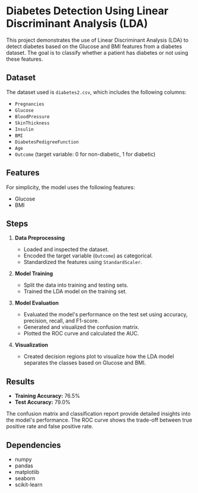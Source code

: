 # Diabetes Detection Using Linear Discriminant Analysis (LDA)

This project demonstrates the use of Linear Discriminant Analysis (LDA) to detect diabetes based on the Glucose and BMI features from a diabetes dataset. The goal is to classify whether a patient has diabetes or not using these features.

## Dataset

The dataset used is `diabetes2.csv`, which includes the following columns:
- `Pregnancies`
- `Glucose`
- `BloodPressure`
- `SkinThickness`
- `Insulin`
- `BMI`
- `DiabetesPedigreeFunction`
- `Age`
- `Outcome` (target variable: 0 for non-diabetic, 1 for diabetic)

## Features

For simplicity, the model uses the following features:
- Glucose
- BMI

## Steps

1. **Data Preprocessing**
   - Loaded and inspected the dataset.
   - Encoded the target variable (`Outcome`) as categorical.
   - Standardized the features using `StandardScaler`.

2. **Model Training**
   - Split the data into training and testing sets.
   - Trained the LDA model on the training set.

3. **Model Evaluation**
   - Evaluated the model's performance on the test set using accuracy, precision, recall, and F1-score.
   - Generated and visualized the confusion matrix.
   - Plotted the ROC curve and calculated the AUC.

4. **Visualization**
   - Created decision regions plot to visualize how the LDA model separates the classes based on Glucose and BMI.

## Results

- **Training Accuracy:** 76.5%
- **Test Accuracy:** 79.0%

The confusion matrix and classification report provide detailed insights into the model's performance. The ROC curve shows the trade-off between true positive rate and false positive rate.

## Dependencies

- numpy
- pandas
- matplotlib
- seaborn
- scikit-learn
